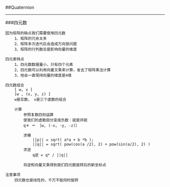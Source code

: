 ##Quaternion

---
###四元数

    因为矩阵的缺点我们需要使用四元数
        1、矩阵的冗余太多
        2、矩阵多次迭代后会造成万向锁问题
        3、矩阵的行列数总是影响向量的维度

    四元素特点
        1、四元数数据量小，只有四个元素
        2、四元数可以利用向量叉乘来计算，省去了矩阵乘法计算
        3、他会一直保持向量的维度是4维

    四元数组合
        [ w, v ]
        [w , (x, y, z) ]
        w是实数， v是三个虚数的组合

        计算
            参照复数四则运算
            使我们的虚数部分变成负数：就是共轭
            q＊ ＝ ［w, (-x, -y, -z)］

            求模
                ||p|| = sqrt( a*a + b *b );
                ||q|| = sqrt( pow(cos(a /2), 2) + pow(sin(a/2), 2) )
            求逆
                q逆 = q* / ||q||

            将逆和向量叉乘得到我们四元数旋转后的新坐标点

    注意事项
        四元数也是线性的，千万不能同时旋转
